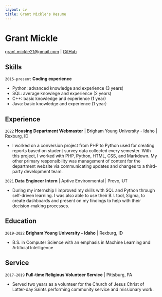 ```yaml
---
layout: cv
title: Grant Mickle's Resume
---
```

# Grant Mickle

<div id="webaddress">
<a href="grant.mickle21@gmail.com">grant.mickle21@gmail.com</a>
| <a href="https://github.com/GrantMickle21">GitHub</a>
</div>


## Skills

`2015-present`
__Coding experience__

- Python: advanced knowledge and experience (3 years)
- SQL: average knowlege and experience (2 years)
- C++: basic knowledge and experience  (1 year)
- Java: basic knowledge and experience (1 year)


## Experience

`2022`
__Housing Department Webmaster__ | Brigham Young University - Idaho | Rexburg, ID

- I worked on a conversion project from PHP to Python used for creating reports based on student survey data collected every semester. With this project, I worked with PHP, Python, HTML, CSS, and Markdown. My other primary responsibility was management of content for the department website via communicating updates and changes to a third-party development team.

`2021`
__Data Engineer Intern__ | Aptive Environmental | Provo, UT
- During my internship I improved my skills with SQL and Python through self-driven learning. I was also able to use their B.I. tool, Sigma, to create dashboards and present on my findings to help with their decision-making processes.


## Education

`2019-2022`
__Brigham Young University - Idaho__ | Rexburg, ID

- B.S. in Computer Science with an emphasis in Machine Learning and Artificial Intelligence


## Service

`2017-2019`
__Full-time Religious Volunteer Service__ | Pittsburg, PA

- Served two years as a volunteer for the Church of Jesus Christ of Latter-day Saints performing community service and missionary work.



<!-- ### Footer

Last updated: Jan 2023 -->
